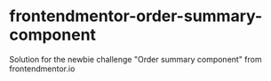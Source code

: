 # frontendmentor-order-summary-component
Solution for the newbie challenge "Order summary component" from frontendmentor.io
